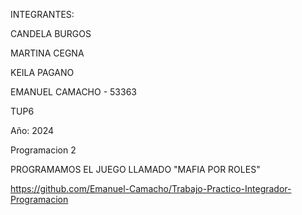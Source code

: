 INTEGRANTES:

CANDELA BURGOS 

MARTINA CEGNA

KEILA PAGANO

EMANUEL CAMACHO - 53363

TUP6

Año: 2024

Programacion 2

PROGRAMAMOS EL JUEGO LLAMADO "MAFIA POR ROLES"

https://github.com/Emanuel-Camacho/Trabajo-Practico-Integrador-Programacion
